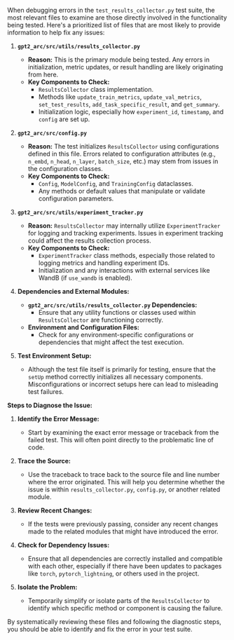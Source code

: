 When debugging errors in the `test_results_collector.py` test suite, the most relevant files to examine are those directly involved in the functionality being tested. Here's a prioritized list of files that are most likely to provide information to help fix any issues:

1. **`gpt2_arc/src/utils/results_collector.py`**
   - **Reason:** This is the primary module being tested. Any errors in initialization, metric updates, or result handling are likely originating from here.
   - **Key Components to Check:**
     - `ResultsCollector` class implementation.
     - Methods like `update_train_metrics`, `update_val_metrics`, `set_test_results`, `add_task_specific_result`, and `get_summary`.
     - Initialization logic, especially how `experiment_id`, `timestamp`, and `config` are set up.

2. **`gpt2_arc/src/config.py`**
   - **Reason:** The test initializes `ResultsCollector` using configurations defined in this file. Errors related to configuration attributes (e.g., `n_embd`, `n_head`, `n_layer`, `batch_size`, etc.) may stem from issues in the configuration classes.
   - **Key Components to Check:**
     - `Config`, `ModelConfig`, and `TrainingConfig` dataclasses.
     - Any methods or default values that manipulate or validate configuration parameters.

3. **`gpt2_arc/src/utils/experiment_tracker.py`**
   - **Reason:** `ResultsCollector` may internally utilize `ExperimentTracker` for logging and tracking experiments. Issues in experiment tracking could affect the results collection process.
   - **Key Components to Check:**
     - `ExperimentTracker` class methods, especially those related to logging metrics and handling experiment IDs.
     - Initialization and any interactions with external services like WandB (if `use_wandb` is enabled).

4. **Dependencies and External Modules:**
   - **`gpt2_arc/src/utils/results_collector.py` Dependencies:**
     - Ensure that any utility functions or classes used within `ResultsCollector` are functioning correctly.
   - **Environment and Configuration Files:**
     - Check for any environment-specific configurations or dependencies that might affect the test execution.

5. **Test Environment Setup:**
   - Although the test file itself is primarily for testing, ensure that the `setUp` method correctly initializes all necessary components. Misconfigurations or incorrect setups here can lead to misleading test failures.

**Steps to Diagnose the Issue:**

1. **Identify the Error Message:**
   - Start by examining the exact error message or traceback from the failed test. This will often point directly to the problematic line of code.

2. **Trace the Source:**
   - Use the traceback to trace back to the source file and line number where the error originated. This will help you determine whether the issue is within `results_collector.py`, `config.py`, or another related module.

3. **Review Recent Changes:**
   - If the tests were previously passing, consider any recent changes made to the related modules that might have introduced the error.

4. **Check for Dependency Issues:**
   - Ensure that all dependencies are correctly installed and compatible with each other, especially if there have been updates to packages like `torch`, `pytorch_lightning`, or others used in the project.

5. **Isolate the Problem:**
   - Temporarily simplify or isolate parts of the `ResultsCollector` to identify which specific method or component is causing the failure.

By systematically reviewing these files and following the diagnostic steps, you should be able to identify and fix the error in your test suite.